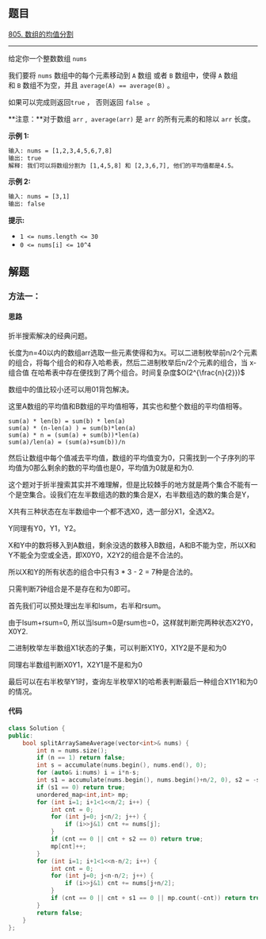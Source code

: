 ## 题目

[805. 数组的均值分割](https://leetcode.cn/problems/split-array-with-same-average/)

---

给定你一个整数数组 `nums`

我们要将 `nums` 数组中的每个元素移动到 `A` 数组 或者 `B` 数组中，使得 `A` 数组和 `B` 数组不为空，并且 `average(A) == average(B)` 。

如果可以完成则返回`true` ， 否则返回 `false`  。

**注意：**对于数组 `arr` ,  `average(arr)` 是 `arr` 的所有元素的和除以 `arr` 长度。

  

**示例 1:**

```txt
输入: nums = [1,2,3,4,5,6,7,8]
输出: true
解释: 我们可以将数组分割为 [1,4,5,8] 和 [2,3,6,7], 他们的平均值都是4.5。
```

**示例 2:**

```txt
输入: nums = [3,1]
输出: false
```
  

**提示:**

-   `1 <= nums.length <= 30`
-   `0 <= nums[i] <= 10^4`

  

## 解题

### 方法一：

#### 思路

折半搜索解决的经典问题。

长度为n=40以内的数组arr选取一些元素使得和为x。可以二进制枚举前n/2个元素的组合，将每个组合的和存入哈希表，然后二进制枚举后n/2个元素的组合，当 x-组合值 在哈希表中存在便找到了两个组合。时间复杂度$O(2^{\frac{n}{2}})$

数组中的值比较小还可以用01背包解决。

这里A数组的平均值和B数组的平均值相等，其实也和整个数组的平均值相等。
```
sum(a) * len(b) = sum(b) * len(a)
sum(a) * (n-len(a) ) = sum(b)*len(a)
sum(a) * n = (sum(a) + sum(b))*len(a)
sum(a)/len(a) = (sum(a)+sum(b))/n
```
然后让数组中每个值减去平均值，数组的平均值变为0，只需找到一个子序列的平均值为0那么剩余的数的平均值也是0，平均值为0就是和为0. 

这个题对于折半搜索其实并不难理解，但是比较棘手的地方就是两个集合不能有一个是空集合。设我们在左半数组选的数的集合是X，右半数组选的数的集合是Y，

X共有三种状态在左半数组中一个都不选X0，选一部分X1，全选X2。

Y同理有Y0，Y1，Y2。

X和Y中的数将移入到A数组，剩余没选的数移入B数组，A和B不能为空，所以X和Y不能全为空或全选，即X0Y0，X2Y2的组合是不合法的。

所以X和Y的所有状态的组合中只有3 * 3 - 2 = 7种是合法的。

只需判断7钟组合是不是存在和为0即可。

首先我们可以预处理出左半和lsum，右半和rsum。

由于lsum+rsum=0, 所以当lsum=0是rsum也=0，这样就判断完两种状态X2Y0，X0Y2.

二进制枚举左半数组X1状态的子集，可以判断X1Y0，X1Y2是不是和为0

同理右半数组判断X0Y1，X2Y1是不是和为0

最后可以在右半枚举Y1时，查询左半枚举X1的哈希表判断最后一种组合X1Y1和为0的情况。

#### 代码

```cpp
class Solution {
public:
    bool splitArraySameAverage(vector<int>& nums) {
        int n = nums.size();
        if (n == 1) return false;
        int s = accumulate(nums.begin(), nums.end(), 0);
        for (auto& i:nums) i = i*n-s;
        int s1 = accumulate(nums.begin(), nums.begin()+n/2, 0), s2 = -s1;
        if (s1 == 0) return true;
        unordered_map<int,int> mp;
        for (int i=1; i+1<1<<n/2; i++) {
            int cnt = 0;
            for (int j=0; j<n/2; j++) {
                if (i>>j&1) cnt += nums[j];
            }
            if (cnt == 0 || cnt + s2 == 0) return true;
            mp[cnt]++;
        }
        for (int i=1; i+1<1<<n-n/2; i++) {
            int cnt = 0;
            for (int j=0; j<n-n/2; j++) {
                if (i>>j&1) cnt += nums[j+n/2];
            }
            if (cnt == 0 || cnt + s1 == 0 || mp.count(-cnt)) return true;
        }
        return false;
    }
};
```
